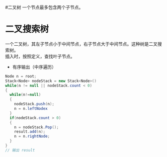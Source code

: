 #二叉树
一个节点最多包含两个子节点。
# 二叉搜索树
一个二叉树，其左子节点小于中间节点，右子节点大于中间节点。这种树是二叉搜索树。  
插入时，按照定义，查找叶子节点。  
* 有序输出（中序遍历）
```CS
Node n = root;
Stack<Node> nodeStack = new Stack<Node>()
while(n != null || nodeStack.count < 0)
{
  while(n!=null)
  {
    nodeStack.push(n);
    n = n.leftNodex
  }
  if(nodeStack.count > 0)
  {
    n = nodeStack.Pop();
    result.add(n);
    n = n.rightNode;
  }
}
// 输出 result
```

